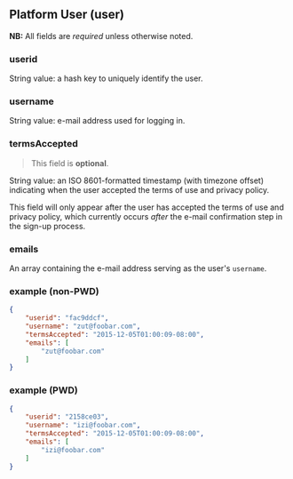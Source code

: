 ## Platform User (user)

**NB:** All fields are *required* unless otherwise noted.

### userid

String value: a hash key to uniquely identify the user.

<!-- TODO -->
<!-- end userid -->

### username

String value: e-mail address used for logging in.

<!-- TODO -->
<!-- end username -->

### termsAccepted

> This field is **optional**.

String value: an ISO 8601-formatted timestamp (with timezone offset) indicating when the user accepted the terms of use and privacy policy.

This field will only appear after the user has accepted the terms of use and privacy policy, which currently occurs *after* the e-mail confirmation step in the sign-up process.

<!-- end termsAccepted -->

### emails

An array containing the e-mail address serving as the user's `username`.

<!-- TODO -->
<!-- end emails -->

### example (non-PWD)

```json
{
	"userid": "fac9ddcf",
	"username": "zut@foobar.com",
	"termsAccepted": "2015-12-05T01:00:09-08:00",
	"emails": [
		"zut@foobar.com"
	]
}
```

### example (PWD)

```json
{
	"userid": "2158ce03",
	"username": "izi@foobar.com",
	"termsAccepted": "2015-12-05T01:00:09-08:00",
	"emails": [
		"izi@foobar.com"
	]
}
```
